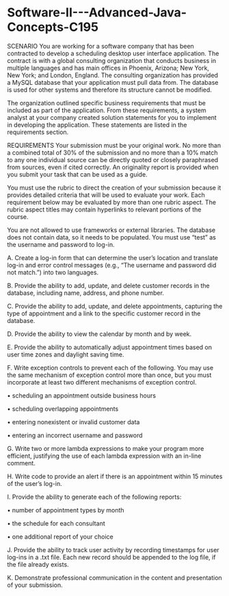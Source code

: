 # Software-II---Advanced-Java-Concepts-C195




SCENARIO
You are working for a software company that has been contracted to develop a scheduling desktop user interface application. The contract is with a global consulting organization that conducts business in multiple languages and has main offices in Phoenix, Arizona; New York, New York; and London, England. The consulting organization has provided a MySQL database that your application must pull data from. The database is used for other systems and therefore its structure cannot be modified.




The organization outlined specific business requirements that must be included as part of the application. From these requirements, a system analyst at your company created solution statements for you to implement in developing the application. These statements are listed in the requirements section.

REQUIREMENTS
Your submission must be your original work. No more than a combined total of 30% of the submission and no more than a 10% match to any one individual source can be directly quoted or closely paraphrased from sources, even if cited correctly. An originality report is provided when you submit your task that can be used as a guide.



You must use the rubric to direct the creation of your submission because it provides detailed criteria that will be used to evaluate your work. Each requirement below may be evaluated by more than one rubric aspect. The rubric aspect titles may contain hyperlinks to relevant portions of the course.

 

You are not allowed to use frameworks or external libraries. The database does not contain data, so it needs to be populated. You must use “test” as the username and password to log-in.



A.   Create a log-in form that can determine the user’s location and translate log-in and error control messages (e.g., “The username and password did not match.”) into two languages.



B.   Provide the ability to add, update, and delete customer records in the database, including name, address, and phone number.

 

C.   Provide the ability to add, update, and delete appointments, capturing the type of appointment and a link to the specific customer record in the database.



D.   Provide the ability to view the calendar by month and by week.

 

E.    Provide the ability to automatically adjust appointment times based on user time zones and daylight saving time.

 

F.   Write exception controls to prevent each of the following. You may use the same mechanism of exception control more than once, but you must incorporate at least  two different mechanisms of exception control.

•   scheduling an appointment outside business hours

•   scheduling overlapping appointments

•   entering nonexistent or invalid customer data

•   entering an incorrect username and password



G.  Write two or more lambda expressions to make your program more efficient, justifying the use of each lambda expression with an in-line comment.
 

H.   Write code to provide an alert if there is an appointment within 15 minutes of the user’s log-in.



I.   Provide the ability to generate each  of the following reports:

•   number of appointment types by month

•   the schedule for each consultant

•   one additional report of your choice



J.   Provide the ability to track user activity by recording timestamps for user log-ins in a .txt file. Each new record should be appended to the log file, if the file already exists.



K. Demonstrate professional communication in the content and presentation of your submission.
